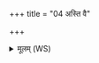 +++
title = "04 अस्ति वै"

+++
<details><summary>मूलम् (WS)</summary>

अस्ति वै तत् परो भूमेरस्मि वै तत् परो दिवः ।  
लोका वै तस्मिन् सम्प्रोताः यस्मिन्होताः प्रजा इमाः ॥ ४ ॥
</details>